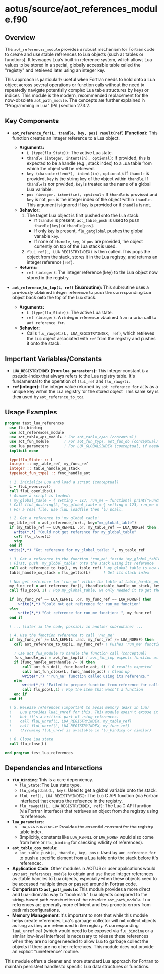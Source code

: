 # aotus/source/aot_references_module.f90

## Overview

The `aot_references_module` provides a robust mechanism for Fortran code to create and use stable references to Lua objects (such as tables or functions). It leverages Lua's built-in reference system, which allows Lua values to be stored in a special, globally accessible table called the "registry" and retrieved later using an integer key.

This approach is particularly useful when Fortran needs to hold onto a Lua object across several operations or function calls without the need to repeatedly navigate potentially complex Lua table structures by keys or indices. This module is the modern, recommended replacement for the now-obsolete `aot_path_module`. The concepts are further explained in "Programming in Lua" (PiL) section 27.3.2.

## Key Components

- **`aot_reference_for(L, thandle, key, pos) result(ref)` (Function):**
  This function creates an integer reference to a Lua object.
    - **Arguments:**
        - `L (type(flu_State))`: The active Lua state.
        - `thandle (integer, intent(in), optional)`: If provided, this is expected to be a handle (e.g., stack index) to a Lua table from which the object will be retrieved.
        - `key (character(len=*), intent(in), optional)`: If `thandle` is provided, `key` is the string key of the object within `thandle`. If `thandle` is *not* provided, `key` is treated as the name of a global Lua variable.
        - `pos (integer, intent(in), optional)`: If `thandle` is provided and `key` is not, `pos` is the integer index of the object within `thandle`. This argument is ignored if `key` is provided or if `thandle` is not.
    - **Behavior:**
        1.  The target Lua object is first pushed onto the Lua stack.
            - If `thandle` is present, `aot_table_push` is used to push `thandle[key]` or `thandle[pos]`.
            - If only `key` is present, `flu_getglobal` pushes the global variable `key`.
            - If none of `thandle`, `key`, or `pos` are provided, the object currently on top of the Lua stack is used.
        2.  `fluL_ref(L, LUA_REGISTRYINDEX)` is then called. This pops the object from the stack, stores it in the Lua registry, and returns an integer reference (`ref`).
    - **Returns:**
        - `ref (integer)`: The integer reference (key) to the Lua object now stored in the registry.

- **`aot_reference_to_top(L, ref)` (Subroutine):**
  This subroutine uses a previously obtained integer reference to push the corresponding Lua object back onto the top of the Lua stack.
    - **Arguments:**
        - `L (type(flu_State))`: The active Lua state.
        - `ref (integer)`: An integer reference obtained from a prior call to `aot_reference_for`.
    - **Behavior:**
        - Calls `flu_rawgeti(L, LUA_REGISTRYINDEX, ref)`, which retrieves the Lua object associated with `ref` from the registry and pushes it onto the stack.

## Important Variables/Constants

- **`LUA_REGISTRYINDEX` (from `lua_parameters`):** This integer constant is a pseudo-index that always refers to the Lua registry table. It's fundamental to the operation of `fluL_ref` and `flu_rawgeti`.
- **`ref` (integer):** The integer value returned by `aot_reference_for` acts as a unique key within the Lua registry for the stored object. This same key is then used by `aot_reference_to_top`.

## Usage Examples

```fortran
program test_lua_references
  use flu_binding
  use aot_references_module
  use aot_table_ops_module ! For aot_table_open (conceptual)
  use aot_fun_module       ! For aot_fun_type, aot_fun_do (conceptual)
  use lua_parameters       ! For LUA_GLOBALSINDEX (conceptual, if needed)
  implicit none

  type(flu_State) :: L
  integer :: my_table_ref, my_func_ref
  integer :: table_handle_on_stack
  type(aot_fun_type) :: func_handle_aot

  ! 1. Initialize Lua and load a script (conceptual)
  L = fluL_newstate()
  call fluL_openlibs(L)
  ! Assume a script is loaded:
  ! my_global_table = { setting = 123, run_me = function() print("Function run!") end }
  ! Call fluL_dostring(L, "my_global_table = { setting = 123, run_me = function() print('Function run!') end }")
  ! For a real file, use fluL_loadfile then flu_pcall.

  ! 2. Get a reference to 'my_global_table'
  my_table_ref = aot_reference_for(L, key="my_global_table")
  if (my_table_ref == LUA_REFNIL .or. my_table_ref == LUA_NOREF) then ! Check for valid ref
    write(*,*) "Could not get reference for my_global_table"
    call flu_close(L)
    stop
  end if
  write(*,*) "Got reference for my_global_table: ", my_table_ref

  ! 3. Get a reference to the function 'run_me' inside 'my_global_table'
  ! First, push 'my_global_table' onto the stack using its reference
  call aot_reference_to_top(L, my_table_ref) ! my_global_table is now at stack top (-1)
  table_handle_on_stack = flu_gettop(L)      ! Get its stack index

  ! Now get reference for 'run_me' within the table at table_handle_on_stack
  my_func_ref = aot_reference_for(L, thandle=table_handle_on_stack, key="run_me")
  call flu_pop(L,1) ! Pop my_global_table, we only needed it to get the func ref

  if (my_func_ref == LUA_REFNIL .or. my_func_ref == LUA_NOREF) then
      write(*,*) "Could not get reference for run_me function"
  else
      write(*,*) "Got reference for run_me function: ", my_func_ref
  end if

  ! ... (later in the code, possibly in another subroutine) ...

  ! 4. Use the function reference to call 'run_me'
  if (my_func_ref /= LUA_REFNIL .and. my_func_ref /= LUA_NOREF) then
    call aot_reference_to_top(L, my_func_ref) ! Pushes 'run_me' function to stack top

    ! Use aot_fun_module to handle the function call (conceptual)
    func_handle_aot = aot_fun_top(L) ! aot_fun_top expects function at stack top
    if (func_handle_aot%handle /= 0) then
        call aot_fun_do(L, func_handle_aot, 0) ! 0 results expected
        call aot_fun_close(L, func_handle_aot) ! Clean up
        write(*,*) "'run_me' function called using its reference."
    else
        write(*,*) "Failed to prepare function from reference for calling."
        call flu_pop(L,1) ! Pop the item that wasn't a function
    end if
  end if

  ! 5. Release references (important to avoid memory leaks in Lua)
  !    Lua provides luaL_unref for this. This module doesn't expose it directly,
  !    but it's a critical part of using references.
  !    call fluL_unref(L, LUA_REGISTRYINDEX, my_table_ref)
  !    call fluL_unref(L, LUA_REGISTRYINDEX, my_func_ref)
  !    (Assuming fluL_unref is available in flu_binding or similar)

  ! 6. Close Lua state
  call flu_close(L)

end program test_lua_references
```

## Dependencies and Interactions

- **`flu_binding`**: This is a core dependency.
    - `flu_State`: The Lua state type.
    - `flu_getglobal(L, key)`: Used to get a global variable onto the stack.
    - `fluL_ref(L, LUA_REGISTRYINDEX)`: The Lua C API function (via Fortran interface) that creates the reference in the registry.
    - `flu_rawgeti(L, LUA_REGISTRYINDEX, ref)`: The Lua C API function (via Fortran interface) that retrieves an object from the registry using its reference.
- **`lua_parameters`**:
    - `LUA_REGISTRYINDEX`: Provides the essential constant for the registry table index.
    - (Implicitly, constants like `LUA_REFNIL` or `LUA_NOREF` would also come from here or `flu_binding` for checking validity of references).
- **`aot_table_ops_module`**:
    - `aot_table_push(L, thandle, key, pos)`: Used by `aot_reference_for` to push a specific element from a Lua table onto the stack before it's referenced.
- **Application Code**: Other modules in AOTUS or user applications would use `aot_references_module` to obtain and use these integer references as stable handles to Lua objects, especially when these objects need to be accessed multiple times or passed around in Fortran code.
- **Comparison to `aot_path_module`**: This module provides a more direct and Lua-idiomatic way to "bookmark" Lua objects compared to the string-based path construction of the obsolete `aot_path_module`. Lua references are generally more efficient and less prone to errors from path misconfigurations.
- **Memory Management**: It's important to note that while this module helps create references, Lua's garbage collector will not collect objects as long as they are referenced in the registry. A corresponding `luaL_unref` call (which would need to be exposed via `flu_binding` or a similar low-level interface) is necessary to release these references when they are no longer needed to allow Lua to garbage collect the objects if there are no other references. This module does not provide an explicit "unreference" routine.

This module offers a cleaner and more standard Lua approach for Fortran to maintain persistent handles to specific Lua data structures or functions.
